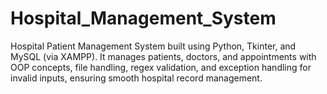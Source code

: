 # Hospital_Management_System
Hospital Patient Management System built using Python, Tkinter, and MySQL (via XAMPP). It manages patients, doctors, and appointments with OOP concepts, file handling, regex validation, and exception handling for invalid inputs, ensuring smooth hospital record management.
